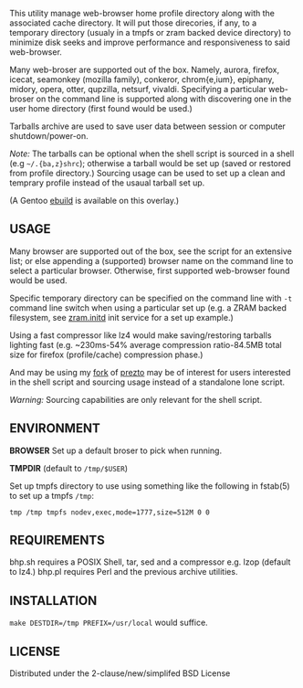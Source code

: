 This utility manage web-browser home profile directory along with the associated
cache directory. It will put those direcories, if any, to a temporary directory
(usualy in a tmpfs or zram backed device directory) to minimize disk seeks and 
improve performance and responsiveness to said web-browser.

Many web-broser are supported out of the box. Namely, aurora, firefox, icecat,
seamonkey (mozilla family), conkeror, chrom{e,ium}, epiphany, midory, opera, otter,
qupzilla, netsurf, vivaldi. Specifying a particular web-broser on the command
line is supported along with discovering one in the user home directory (first
found would be used.)

Tarballs archive are used to save user data between session or computer
shutdown/power-on.

*Note:* The tarballs can be optional when the shell script is sourced in a shell
(e.g `~/.{ba,z}shrc`); otherwise a tarball would be set up (saved or restored
from profile directory.) Sourcing usage can be used to set up a clean and temprary
profile instead of the usaual tarball set up.

(A Gentoo [ebuild](1) is available on this overlay.)

USAGE
-----

Many browser are supported out of the box, see the script for an extensive list;
or else appending a (supported) browser name on the command line to select a
particular browser. Otherwise, first supported web-browser found would be used.

Specific temporary directory can be specified on the command line with `-t`
command line switch when using a particular set up (e.g. a ZRAM backed filesystem,
see [zram.initd](2) init service for a set up example.)

Using a fast compressor like lz4 would make saving/restoring tarballs lighting
fast (e.g. ~230ms-54% average compression ratio-84.5MB total size for firefox
(profile/cache) compression phase.)

And may be using my [fork](3) of [prezto](4) may be of interest for users
interested in the shell script and sourcing usage instead of a standalone
lone script.

*Warning:* Sourcing capabilities are only relevant for the shell script.

ENVIRONMENT
-----------

**BROWSER**
Set up a default broser to pick when running.

**TMPDIR** (default to `/tmp/$USER`)

Set up tmpfs directory to use using something like the following in
fstab(5) to set up a tmpfs `/tmp`:

	tmp /tmp tmpfs nodev,exec,mode=1777,size=512M 0 0

REQUIREMENTS
------------

bhp.sh requires a POSIX Shell, tar, sed and a compressor e.g. lzop (default to lz4.)
bhp.pl requires Perl and the previous archive utilities.

INSTALLATION
------------

`make DESTDIR=/tmp PREFIX=/usr/local` would suffice.

LICENSE
-------

Distributed under the 2-clause/new/simplifed BSD License

[1]: https://github.com/tokiclover/bar-overlay
[2]: https://github.com/tokiclover/mkinitramfs-ll/tree/master/svc
[3]: https://github.com/tokiclover/prezto
[4]: https://github.com/sorin-ionescu/prezto

